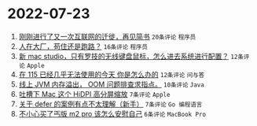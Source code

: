 # 2022-07-23

1. [刚刚进行了又一次互联网的迁徙，再见简书](https://www.v2ex.com/t/868140) `20条评论` `程序员`
1. [人在大厂，苟住还是跑路？](https://www.v2ex.com/t/868157) `16条评论` `程序员`
1. [新 mac studio，只有罗技的无线键盘鼠标，怎么进去系统进行配置？](https://www.v2ex.com/t/868161) `12条评论` `Apple`
1. [在 115 已经几乎无法使用的今天 你是怎么办的](https://www.v2ex.com/t/868145) `12条评论` `问与答`
1. [线上 JVM 内存溢出， OOM 问题排查求指点。](https://www.v2ex.com/t/868151) `10条评论` `Java`
1. [吐槽下 Mac 这个 HiDPI 高分屏缩放](https://www.v2ex.com/t/868153) `7条评论` `Apple`
1. [关于 defer 的案例有点不太理解（新手）](https://www.v2ex.com/t/868146) `7条评论` `Go 编程语言`
1. [不小心买了丐版 m2 pro 该怎么安慰自己](https://www.v2ex.com/t/868152) `6条评论` `MacBook Pro`

